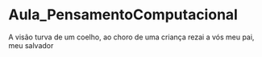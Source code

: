 # Aula_PensamentoComputacional

A visão turva de um coelho, ao choro de uma criança
rezai a vós meu pai, meu salvador
